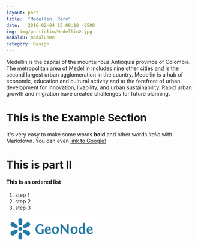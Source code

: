 ```yaml
---
layout: post
title:  "Medellin, Peru"
date:   2016-02-04 15:08:10 -0500
img: img/portfolio/Medellin2.jpg
modalID: modalGame
category: Design
---
```

Medellin is the capital of the mountainous Antioquia province of Colombia.  The metropolitan area of Medellin includes nine other cities and is the second largest urban agglomeration in the country.  Medellin is a hub of economic, education and cultural activity and at the forefront of urban development for innovation, livability, and urban sustainability.  Rapid urban growth and migration have created challenges for future planning.

# This is the Example Section

It's very easy to make some words **bold** and other words *italic* with Markdown. You can even [link to Google!](http://mapgive.state.gov)

# This is part II

#### This is an ordered list

1. step 1
2. step 2
3. step 3

![sample img](https://github.com/state-hiu/SecondaryCities2/blob/gh-pages/img/geonode.png)



[flat-icons-link]: https://sellfy.com/p/8Q9P/jV3VZ/
